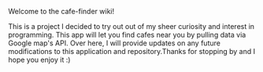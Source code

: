 Welcome to the cafe-finder wiki!

This is a project I decided to try out out of my sheer curiosity and interest in programming. This app will let you find cafes near you by pulling data via Google map's API. Over here, I will provide updates on any future modifications to this application and repository.Thanks for stopping by and I hope you enjoy it :)
